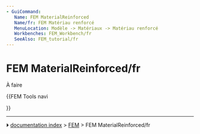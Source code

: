 ```yaml
---
- GuiCommand:
   Name: FEM MaterialReinforced
   Name/fr: FEM Matériau renforcé
   MenuLocation: Modèle -> Matériaux -> Matériau renforcé 
   Workbenches: FEM_Workbench/fr
   SeeAlso: FEM_tutorial/fr
---
```


# FEM MaterialReinforced/fr

À faire





{{FEM Tools navi

}}



---
⏵ [documentation index](../README.md) > [FEM](Category_FEM.md) > FEM MaterialReinforced/fr
